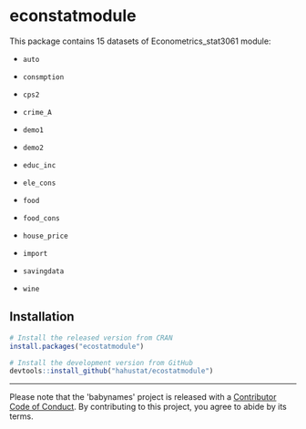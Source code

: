 # econstatmodule



This package contains 15 datasets of Econometrics_stat3061 module:

* `auto`

* `consmption`

* `cps2`

* `crime_A`

* `demo1`

* `demo2`

* `educ_inc`

* `ele_cons`

* `food`

* `food_cons`

* `house_price`

* `import`

* `savingdata`

* `wine`



## Installation

```R
# Install the released version from CRAN
install.packages("ecostatmodule")

# Install the development version from GitHub
devtools::install_github("hahustat/ecostatmodule")
```

-----

Please note that the 'babynames' project is released with a [Contributor Code of Conduct](.github/CODE_OF_CONDUCT.md). By contributing to this project, you agree to abide by its terms.
